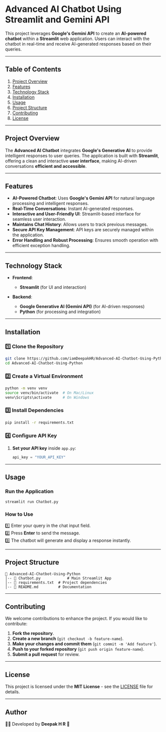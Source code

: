 # **Advanced AI Chatbot Using Streamlit and Gemini API**  

This project leverages **Google's Gemini API** to create an **AI-powered chatbot** within a **Streamlit** web application. Users can interact with the chatbot in real-time and receive AI-generated responses based on their queries.  

---  

## **Table of Contents**  
1. [Project Overview](#project-overview)  
2. [Features](#features)  
3. [Technology Stack](#technology-stack)  
4. [Installation](#installation)  
5. [Usage](#usage)  
6. [Project Structure](#project-structure)  
7. [Contributing](#contributing)  
8. [License](#license)  

---  

## **Project Overview**  

The **Advanced AI Chatbot** integrates **Google's Generative AI** to provide intelligent responses to user queries. The application is built with **Streamlit**, offering a clean and interactive **user interface**, making AI-driven conversations **efficient and accessible**.  

---  

## **Features**  

- **AI-Powered Chatbot**: Uses **Google's Gemini API** for natural language processing and intelligent responses.  
- **Real-Time Conversations**: Instant AI-generated responses.  
- **Interactive and User-Friendly UI**: Streamlit-based interface for seamless user interaction.  
- **Maintains Chat History**: Allows users to track previous messages.  
- **Secure API Key Management**: API keys are securely managed within the application.  
- **Error Handling and Robust Processing**: Ensures smooth operation with efficient exception handling.  

---  

## **Technology Stack**  

- **Frontend**:  
  - **Streamlit** (for UI and interaction)  

- **Backend**:  
  - **Google Generative AI (Gemini API)** (for AI-driven responses)  
  - **Python** (for processing and integration)  

---  

## **Installation**  

### **1️⃣ Clone the Repository**  
```bash
git clone https://github.com/iamDeepakHR/Advanced-AI-Chatbot-Using-Python.git
cd Advanced-AI-Chatbot-Using-Python
```  

### **2️⃣ Create a Virtual Environment**  
```bash
python -m venv venv
source venv/bin/activate  # On Mac/Linux
venv\Scripts\activate     # On Windows
```  

### **3️⃣ Install Dependencies**  
```bash
pip install -r requirements.txt
```  

### **4️⃣ Configure API Key**  
1. **Set your API key** inside `app.py`:  
   ```python
   api_key = "YOUR_API_KEY"
   ```  

---  

## **Usage**  

### **Run the Application**  
```bash
streamlit run Chatbot.py
```  

### **How to Use**  
1️⃣ Enter your query in the chat input field.  
2️⃣ Press **Enter** to send the message.  
3️⃣ The chatbot will generate and display a response instantly.  

---  

## **Project Structure**  
```
📂 Advanced-AI-Chatbot-Using-Python
│-- 📜 Chatbot.py            # Main Streamlit App
│-- 📜 requirements.txt  # Project dependencies
│-- 📜 README.md         # Documentation
```  

---  

## **Contributing**  
We welcome contributions to enhance the project. If you would like to contribute:  

1. **Fork the repository**.  
2. **Create a new branch** (`git checkout -b feature-name`).  
3. **Make your changes and commit them** (`git commit -m 'Add feature'`).  
4. **Push to your forked repository** (`git push origin feature-name`).  
5. **Submit a pull request** for review.  

---  

## **License**  
This project is licensed under the **MIT License** - see the [LICENSE](LICENSE) file for details.  

---  

## **Author**  
👨‍💻 Developed by **Deepak H R** 🚀  

